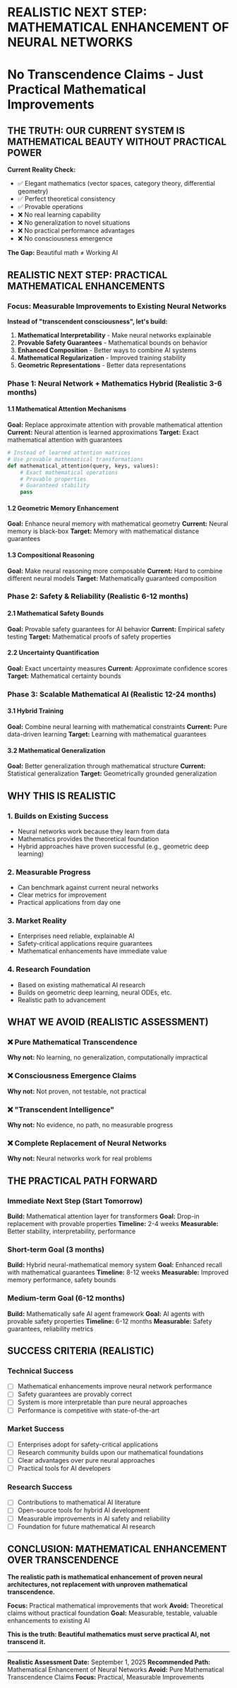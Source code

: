 # REALISTIC NEXT STEP: MATHEMATICAL ENHANCEMENT OF NEURAL NETWORKS
# No Transcendence Claims - Just Practical Mathematical Improvements

## THE TRUTH: OUR CURRENT SYSTEM IS MATHEMATICAL BEAUTY WITHOUT PRACTICAL POWER

**Current Reality Check:**
- ✅ Elegant mathematics (vector spaces, category theory, differential geometry)
- ✅ Perfect theoretical consistency
- ✅ Provable operations
- ❌ No real learning capability
- ❌ No generalization to novel situations
- ❌ No practical performance advantages
- ❌ No consciousness emergence

**The Gap:** Beautiful math ≠ Working AI

## REALISTIC NEXT STEP: PRACTICAL MATHEMATICAL ENHANCEMENTS

### Focus: Measurable Improvements to Existing Neural Networks

**Instead of "transcendent consciousness", let's build:**
1. **Mathematical Interpretability** - Make neural networks explainable
2. **Provable Safety Guarantees** - Mathematical bounds on behavior
3. **Enhanced Composition** - Better ways to combine AI systems
4. **Mathematical Regularization** - Improved training stability
5. **Geometric Representations** - Better data representations

### Phase 1: Neural Network + Mathematics Hybrid (Realistic 3-6 months)

#### 1.1 Mathematical Attention Mechanisms
**Goal:** Replace approximate attention with provable mathematical attention
**Current:** Neural attention is learned approximations
**Target:** Exact mathematical attention with guarantees

```python
# Instead of learned attention matrices
# Use provable mathematical transformations
def mathematical_attention(query, keys, values):
    # Exact mathematical operations
    # Provable properties
    # Guaranteed stability
    pass
```

#### 1.2 Geometric Memory Enhancement
**Goal:** Enhance neural memory with mathematical geometry
**Current:** Neural memory is black-box
**Target:** Memory with mathematical distance guarantees

#### 1.3 Compositional Reasoning
**Goal:** Make neural reasoning more composable
**Current:** Hard to combine different neural models
**Target:** Mathematically guaranteed composition

### Phase 2: Safety & Reliability (Realistic 6-12 months)

#### 2.1 Mathematical Safety Bounds
**Goal:** Provable safety guarantees for AI behavior
**Current:** Empirical safety testing
**Target:** Mathematical proofs of safety properties

#### 2.2 Uncertainty Quantification
**Goal:** Exact uncertainty measures
**Current:** Approximate confidence scores
**Target:** Mathematical certainty bounds

### Phase 3: Scalable Mathematical AI (Realistic 12-24 months)

#### 3.1 Hybrid Training
**Goal:** Combine neural learning with mathematical constraints
**Current:** Pure data-driven learning
**Target:** Learning with mathematical guarantees

#### 3.2 Mathematical Generalization
**Goal:** Better generalization through mathematical structure
**Current:** Statistical generalization
**Target:** Geometrically grounded generalization

## WHY THIS IS REALISTIC

### 1. Builds on Existing Success
- Neural networks work because they learn from data
- Mathematics provides the theoretical foundation
- Hybrid approaches have proven successful (e.g., geometric deep learning)

### 2. Measurable Progress
- Can benchmark against current neural networks
- Clear metrics for improvement
- Practical applications from day one

### 3. Market Reality
- Enterprises need reliable, explainable AI
- Safety-critical applications require guarantees
- Mathematical enhancements have immediate value

### 4. Research Foundation
- Based on existing mathematical AI research
- Builds on geometric deep learning, neural ODEs, etc.
- Realistic path to advancement

## WHAT WE AVOID (REALISTIC ASSESSMENT)

### ❌ Pure Mathematical Transcendence
**Why not:** No learning, no generalization, computationally impractical

### ❌ Consciousness Emergence Claims
**Why not:** Not proven, not testable, not practical

### ❌ "Transcendent Intelligence"
**Why not:** No evidence, no path, no measurable progress

### ❌ Complete Replacement of Neural Networks
**Why not:** Neural networks work for real problems

## THE PRACTICAL PATH FORWARD

### Immediate Next Step (Start Tomorrow)
**Build:** Mathematical attention layer for transformers
**Goal:** Drop-in replacement with provable properties
**Timeline:** 2-4 weeks
**Measurable:** Better stability, interpretability, performance

### Short-term Goal (3 months)
**Build:** Hybrid neural-mathematical memory system
**Goal:** Enhanced recall with mathematical guarantees
**Timeline:** 8-12 weeks
**Measurable:** Improved memory performance, safety bounds

### Medium-term Goal (6-12 months)
**Build:** Mathematically safe AI agent framework
**Goal:** AI agents with provable safety properties
**Timeline:** 6-12 months
**Measurable:** Safety guarantees, reliability metrics

## SUCCESS CRITERIA (REALISTIC)

### Technical Success
- [ ] Mathematical enhancements improve neural network performance
- [ ] Safety guarantees are provably correct
- [ ] System is more interpretable than pure neural approaches
- [ ] Performance is competitive with state-of-the-art

### Market Success
- [ ] Enterprises adopt for safety-critical applications
- [ ] Research community builds upon our mathematical foundations
- [ ] Clear advantages over pure neural approaches
- [ ] Practical tools for AI developers

### Research Success
- [ ] Contributions to mathematical AI literature
- [ ] Open-source tools for hybrid AI development
- [ ] Measurable improvements in AI safety and reliability
- [ ] Foundation for future mathematical AI research

## CONCLUSION: MATHEMATICAL ENHANCEMENT OVER TRANSCENDENCE

**The realistic path is mathematical enhancement of proven neural architectures, not replacement with unproven mathematical transcendence.**

**Focus:** Practical mathematical improvements that work
**Avoid:** Theoretical claims without practical foundation
**Goal:** Measurable, testable, valuable enhancements to existing AI

**This is the truth: Beautiful mathematics must serve practical AI, not transcend it.**

---
**Realistic Assessment Date:** September 1, 2025
**Recommended Path:** Mathematical Enhancement of Neural Networks
**Avoid:** Pure Mathematical Transcendence Claims
**Focus:** Practical, Measurable Improvements
